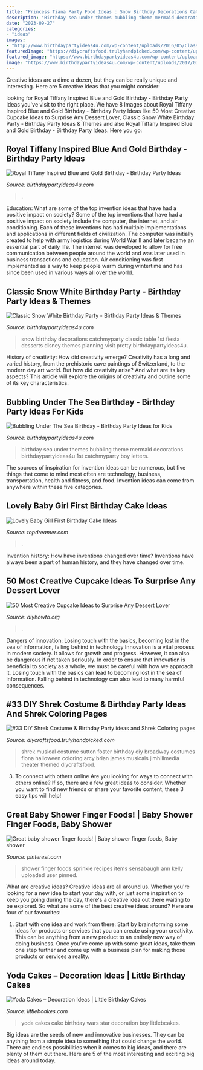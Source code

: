 ```yaml
---
title: "Princess Tiana Party Food Ideas : Snow Birthday Decorations Catchmyparty Classic Table 1st Fiesta Desserts Disney Themes Planning Visit Pretty Birthdaypartyideas4u"
description: "Birthday sea under themes bubbling theme mermaid decorations birthdaypartyideas4u 1st catchmyparty boy letters"
date: "2023-09-27"
categories:
- "ideas"
images:
- "http://www.birthdaypartyideas4u.com/wp-content/uploads/2016/05/Classic-Snow-White-Birthday-Party-Dessert-Table-600x800.jpg"
featuredImage: "https://diycraftsfood.trulyhandpicked.com/wp-content/uploads/2016/07/Shrek-party-costume-idea_mg.jpg"
featured_image: "https://www.birthdaypartyideas4u.com/wp-content/uploads/2017/03/Bubbling-Under-The-Sea-Birthday-One-Letters-600x891.jpg"
image: "https://www.birthdaypartyideas4u.com/wp-content/uploads/2017/07/Royal-Tiffany-Inspired-Blue-And-Gold-Birthday-Decor-600x899.jpg"
---
```



Creative ideas are a dime a dozen, but they can be really unique and interesting. Here are 5 creative ideas that you might consider: 

	

		
looking for Royal Tiffany Inspired Blue and Gold Birthday - Birthday Party Ideas you've visit to the right place. We have 8 Images about Royal Tiffany Inspired Blue and Gold Birthday - Birthday Party Ideas like 50 Most Creative Cupcake Ideas to Surprise Any Dessert Lover, Classic Snow White Birthday Party - Birthday Party Ideas &amp; Themes and also Royal Tiffany Inspired Blue and Gold Birthday - Birthday Party Ideas. Here you go:
		
    
## Royal Tiffany Inspired Blue And Gold Birthday - Birthday Party Ideas

<img loading=lazy src="https://www.birthdaypartyideas4u.com/wp-content/uploads/2017/07/Royal-Tiffany-Inspired-Blue-And-Gold-Birthday-Decor-600x899.jpg" onerror="this.onerror=null;this.src='https://tse4.mm.bing.net/th?id=OIP.kOK2vszGZwTAM1zMW6xNdgHaLG&amp;pid=15.1';" alt="Royal Tiffany Inspired Blue and Gold Birthday - Birthday Party Ideas">

_Source: birthdaypartyideas4u.com_

>. 

	

Education: What are some of the top invention ideas that have had a positive impact on society?
Some of the top inventions that have had a positive impact on society include the computer, the internet, and air conditioning. Each of these inventions has had multiple implementations and applications in different fields of civilization. The computer was initially created to help with army logistics during World War II and later became an essential part of daily life. The internet was developed to allow for free communication between people around the world and was later used in business transactions and education. Air conditioning was first implemented as a way to keep people warm during wintertime and has since been used in various ways all over the world.

    
## Classic Snow White Birthday Party - Birthday Party Ideas &amp; Themes

<img loading=lazy src="http://www.birthdaypartyideas4u.com/wp-content/uploads/2016/05/Classic-Snow-White-Birthday-Party-Dessert-Table-600x800.jpg" onerror="this.onerror=null;this.src='https://tse1.mm.bing.net/th?id=OIP.jgSs7_9mTP5ty9jAHondEgHaJ4&amp;pid=15.1';" alt="Classic Snow White Birthday Party - Birthday Party Ideas &amp; Themes">

_Source: birthdaypartyideas4u.com_

>snow birthday decorations catchmyparty classic table 1st fiesta desserts disney themes planning visit pretty birthdaypartyideas4u. 

	

History of creativity: How did creativity emerge?
Creativity has a long and varied history, from the prehistoric cave paintings of Switzerland, to the modern day art world. But how did creativity arise? And what are its key aspects? This article will explore the origins of creativity and outline some of its key characteristics.

    
## Bubbling Under The Sea Birthday - Birthday Party Ideas For Kids

<img loading=lazy src="https://www.birthdaypartyideas4u.com/wp-content/uploads/2017/03/Bubbling-Under-The-Sea-Birthday-One-Letters-600x891.jpg" onerror="this.onerror=null;this.src='https://tse2.mm.bing.net/th?id=OIP.h6GSUECiNyScd-fkrlW7rQHaK_&amp;pid=15.1';" alt="Bubbling Under The Sea Birthday - Birthday Party Ideas for Kids">

_Source: birthdaypartyideas4u.com_

>birthday sea under themes bubbling theme mermaid decorations birthdaypartyideas4u 1st catchmyparty boy letters. 

	

The sources of inspiration for invention ideas can be numerous, but five things that come to mind most often are technology, business, transportation, health and fitness, and food. Invention ideas can come from anywhere within these five categories.

    
## Lovely Baby Girl First Birthday Cake Ideas

<img loading=lazy src="https://topdreamer.com/wp-content/uploads/2014/10/dsc_1008.jpg" onerror="this.onerror=null;this.src='https://tse2.mm.bing.net/th?id=OIP.2nXjRmxdKx73lmLmgdpUmgHaLJ&amp;pid=15.1';" alt="Lovely Baby Girl First Birthday Cake Ideas">

_Source: topdreamer.com_

>. 

	

Invention history: How have inventions changed over time?
Inventions have always been a part of human history, and they have changed over time.

    
## 50 Most Creative Cupcake Ideas To Surprise Any Dessert Lover

<img loading=lazy src="https://www.diyhowto.org/wp-content/uploads/2015/12/DIYHowto-50-Most-Creative-Cupcake-Ideas-to-Surprise-Any-Dessert-Lover48-600x800.jpg" onerror="this.onerror=null;this.src='https://tse2.mm.bing.net/th?id=OIP.j2hoNY_ozZss-fJow7_WPwHaJ4&amp;pid=15.1';" alt="50 Most Creative Cupcake Ideas to Surprise Any Dessert Lover">

_Source: diyhowto.org_

>. 

	

Dangers of innovation: Losing touch with the basics, becoming lost in the sea of information, falling behind in technology
Innovation is a vital process in modern society. It allows for growth and progress. However, it can also be dangerous if not taken seriously. In order to ensure that innovation is beneficial to society as a whole, we must be careful with how we approach it. Losing touch with the basics can lead to becoming lost in the sea of information. Falling behind in technology can also lead to many harmful consequences.

    
## #33 DIY Shrek Costume &amp; Birthday Party Ideas And Shrek Coloring Pages

<img loading=lazy src="https://diycraftsfood.trulyhandpicked.com/wp-content/uploads/2016/07/Shrek-party-costume-idea_mg.jpg" onerror="this.onerror=null;this.src='https://tse2.mm.bing.net/th?id=OIP.ZXm2di_yVVukpe24Iw4djQHaLZ&amp;pid=15.1';" alt="#33 DIY Shrek Costume &amp; Birthday Party ideas and Shrek Coloring pages">

_Source: diycraftsfood.trulyhandpicked.com_

>shrek musical costume sutton foster birthday diy broadway costumes fiona halloween coloring arcy brian james musicals jimhillmedia theater themed diycraftsfood. 

	

3. To connect with others online
Are you looking for ways to connect with others online? If so, there are a few great ideas to consider. Whether you want to find new friends or share your favorite content, these 3 easy tips will help!

    
## Great Baby Shower Finger Foods! | Baby Shower Finger Foods, Baby Shower

<img loading=lazy src="https://i.pinimg.com/736x/fc/d1/b9/fcd1b9f0e404b2e3a0d1c0108fa163fb--baby-shower-finger-foods-finger-food-recipes.jpg" onerror="this.onerror=null;this.src='https://tse2.mm.bing.net/th?id=OIP.7u2bLUhvuoqVuPdGKq21eQHaFj&amp;pid=15.1';" alt="Great baby shower finger foods! | Baby shower finger foods, Baby shower">

_Source: pinterest.com_

>shower finger foods sprinkle recipes items sensabaugh ann kelly uploaded user pinned. 

	

What are creative ideas?
Creative ideas are all around us. Whether you're looking for a new idea to start your day with, or just some inspiration to keep you going during the day, there's a creative idea out there waiting to be explored. So what are some of the best creative ideas around? Here are four of our favourites: 
1. Start with one idea and work from there: Start by brainstorming some ideas for products or services that you can create using your creativity. This can be anything from a new product to an entirely new way of doing business. Once you've come up with some great ideas, take them one step further and come up with a business plan for making those products or services a reality. 


    
## Yoda Cakes – Decoration Ideas | Little Birthday Cakes

<img loading=lazy src="http://littlebcakes.com/wp-content/uploads/2014/01/Yoda-Cakes-Photos.jpg" onerror="this.onerror=null;this.src='https://tse2.mm.bing.net/th?id=OIP.7KIiuqceyunGrd8jIh77ZQHaFe&amp;pid=15.1';" alt="Yoda Cakes – Decoration Ideas | Little Birthday Cakes">

_Source: littlebcakes.com_

>yoda cakes cake birthday wars star decoration boy littlebcakes. 

	

Big ideas are the seeds of new and innovative businesses. They can be anything from a simple idea to something that could change the world. There are endless possibilities when it comes to big ideas, and there are plenty of them out there. Here are 5 of the most interesting and exciting big ideas around today.

